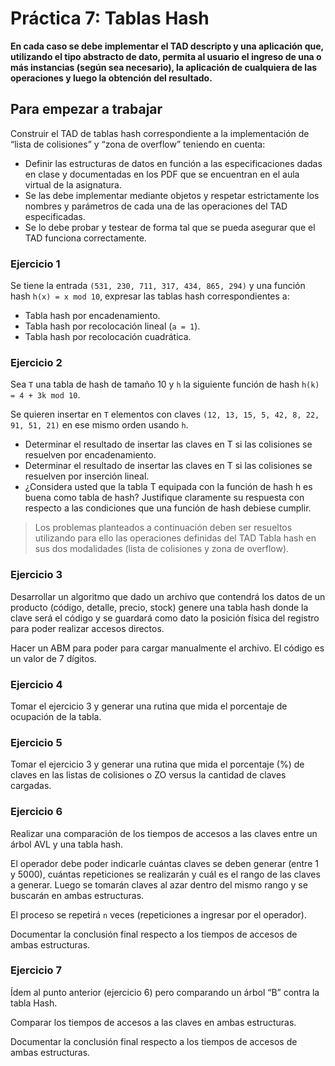 # Práctica 7: Tablas Hash

**En cada caso se debe implementar el TAD descripto y una aplicación que, utilizando el tipo abstracto de dato, permita
al usuario el ingreso de una o más instancias (según sea necesario), la aplicación de cualquiera de las operaciones y
luego la obtención del resultado.**

## Para empezar a trabajar

Construir el TAD de tablas hash correspondiente a la implementación de “lista de colisiones” y “zona de overflow”
teniendo en cuenta:

- Definir las estructuras de datos en función a las especificaciones dadas en clase y documentadas en los PDF que se
  encuentran en el aula virtual de la asignatura.
- Se las debe implementar mediante objetos y respetar estrictamente los nombres y parámetros de cada una de las
  operaciones del TAD especificadas.
- Se lo debe probar y testear de forma tal que se pueda asegurar que el TAD funciona correctamente.


### Ejercicio 1

Se tiene la entrada `(531, 230, 711, 317, 434, 865, 294)` y una función hash `h(x) = x mod 10`, expresar las tablas hash
correspondientes a:

* Tabla hash por encadenamiento.
* Tabla hash por recolocación lineal (`a = 1`).
* Tabla hash por recolocación cuadrática.


### Ejercicio 2

Sea `T` una tabla de hash de tamaño 10 y `h` la siguiente función de hash `h(k) = 4 + 3k mod 10`.

Se quieren insertar en `T` elementos con claves `(12, 13, 15, 5, 42, 8, 22, 91, 51, 21)` en ese mismo orden usando `h`.

* Determinar el resultado de insertar las claves en T si las colisiones se resuelven por encadenamiento.
* Determinar el resultado de insertar las claves en T si las colisiones se resuelven por inserción lineal.
* ¿Considera usted que la tabla T equipada con la función de hash h es buena como tabla de hash? Justifique claramente
  su respuesta con respecto a las condiciones que una función de hash debiese cumplir.
  

> Los problemas planteados a continuación deben ser resueltos utilizando para ello las
operaciones definidas del TAD Tabla hash en sus dos modalidades (lista de colisiones y zona de
overflow).


### Ejercicio 3

Desarrollar un algoritmo que dado un archivo que contendrá los datos de un producto
(código, detalle, precio, stock) genere una tabla hash donde la clave será el código y se
guardará como dato la posición física del registro para poder realizar accesos directos.

Hacer un ABM para poder para cargar manualmente el archivo. El código es un valor de 7 dígitos.


### Ejercicio 4

Tomar el ejercicio 3 y generar una rutina que mida el porcentaje de ocupación de la tabla.


### Ejercicio 5

Tomar el ejercicio 3 y generar una rutina que mida el porcentaje (%) de claves en las
listas de colisiones o ZO versus la cantidad de claves cargadas.


### Ejercicio 6

Realizar una comparación de los tiempos de accesos a las claves entre un árbol AVL y
una tabla hash.

El operador debe poder indicarle cuántas claves se deben generar (entre 1 y 5000), cuántas
repeticiones se realizarán y cuál es el rango de las claves a generar. Luego se tomarán 
claves al azar dentro del mismo rango y se buscarán en ambas estructuras.

El proceso se repetirá `n` veces (repeticiones a ingresar por el operador).

Documentar la conclusión final respecto a los tiempos de accesos de ambas estructuras.


### Ejercicio 7

Ídem al punto anterior (ejercicio 6) pero comparando un árbol “B” contra la tabla Hash.

Comparar los tiempos de accesos a las claves en ambas estructuras.

Documentar la conclusión final respecto a los tiempos de accesos de ambas estructuras.
